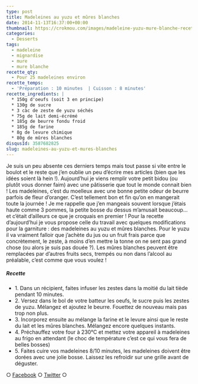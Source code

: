 ```yaml
---
type: post
title: Madeleines au yuzu et mûres blanches
date: 2014-11-13T16:37:00+00:00
thumbnail: https://crokmou.com/images/madeleine-yuzu-mure-blanche-recette-crokmou-blog-culinaire.jpg
categories:
  - Desserts
tags:
  - madeleine
  - mignardise
  - mure
  - mure blanche
recette_qty:
  - Pour 25 madeleines environ
recette_temps:
  - 'Préparation : 10 minutes  | Cuisson : 8 minutes'
recette_ingredients: |
  * 150g d'oeufs (soit 3 en principe)
  * 130g de sucre
  * 3 càc de zeste de yuzu séchés
  * 75g de lait demi-écrémé
  * 185g de beurre fondu froid
  * 185g de farine
  * 8g de levure chimique
  * 80g de mûres blanches
disqusId: 3587682825
slug: madeleines-au-yuzu-et-mures-blanches
---
```


Je suis un peu absente ces derniers temps mais tout passe si vite entre le boulot et le reste que j’en oublie un peu d’écrire mes articles (bien que les idées soient là hein !). Aujourd’hui je viens remplir votre petit bidou (ou plutôt vous donner faim) avec une pâtisserie que tout le monde connait bien ! Les madeleines, c’est du moelleux avec une bonne petite odeur de beurre parfois de fleur d’oranger. C’est tellement bon et fin qu’on en mangerait toute la journée ! Je me rappelle que j’en mangeais souvent lorsque j’étais haute comme 3 pommes, la petite bosse du dessus m’amusait beaucoup… et c’était d’ailleurs ce que je croquais en premier ! Pour la recette d’aujourd’hui je vous propose celle du travail avec quelques modifications pour la garniture : des madeleines au yuzu et mûres blanches. Pour le yuzu il va vraiment falloir que j’achète du jus ou un fruit frais parce que concrètement, le zeste, à moins d’en mettre la tonne on ne sent pas grand chose (ou alors je suis pas douée ?). Les mûres blanches peuvent être remplacées par d’autres fruits secs, trempés ou non dans l’alcool au préalable, c’est comme que vous voulez !

##### Recette

* 1\. Dans un récipient, faites infuser les zestes dans la moitié du lait tiède pendant 10 minutes.
* 2\. Versez dans le bol de votre batteur les oeufs, le sucre puis les zestes de yuzu. Mélangez et ajoutez le beurre. Fouettez de nouveau mais pas trop non plus.
* 3\. Incorporez ensuite au mélange la farine et le levure ainsi que le reste du lait et les mûres blanches. Mélangez encore quelques instants.
* 4\. Préchauffez votre four à 230°C et mettez votre appareil à madeleines au frigo en attendant (le choc de température c’est ce qui vous fera de belles bosses)
* 5\. Faites cuire vos madeleines 8/10 minutes, les madeleines doivent être dorées avec une jolie bosse. Laissez les refroidir sur une grille avant de déguster.

○ [Facebook](https://www.facebook.com/crokmou.blog) ○ [Twitter](https://twitter.com/Crokmou) ○